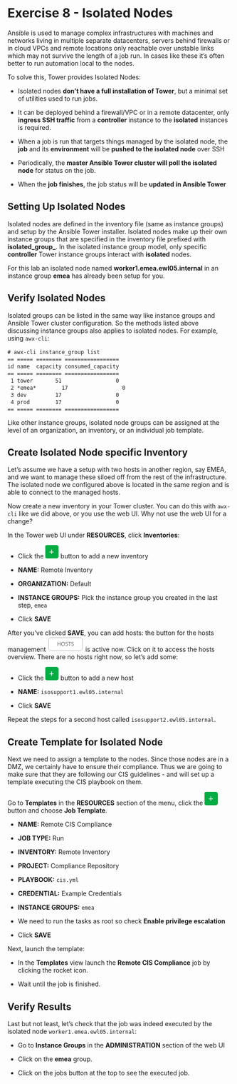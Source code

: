 # Exercise 8 - Isolated Nodes

Ansible is used to manage complex infrastructures with machines and
networks living in multiple separate datacenters, servers behind
firewalls or in cloud VPCs and remote locations only reachable over
unstable links which may not survive the length of a job run. In cases
like these it’s often better to run automation local to the nodes.

To solve this, Tower provides Isolated Nodes:

  - Isolated nodes **don’t have a full installation of Tower**, but a
    minimal set of utilities used to run jobs.

  - It can be deployed behind a firewall/VPC or in a remote datacenter,
    only **ingress SSH traffic** from a **controller** instance to the
    **isolated** instances is required.

  - When a job is run that targets things managed by the isolated node,
    the **job** and its **environment** will be **pushed to the isolated
    node** over SSH

  - Periodically, the **master Ansible Tower cluster will poll the
    isolated node** for status on the job.

  - When the **job finishes**, the job status will be **updated in
    Ansible Tower**

## Setting Up Isolated Nodes

Isolated nodes are defined in the inventory file (same as instance
groups) and setup by the Ansible Tower installer. Isolated nodes make up
their own instance groups that are specified in the inventory file
prefixed with **isolated\_group\_**. In the isolated instance group
model, only specific **controller** Tower instance groups interact with
**isolated** nodes.

For this lab an isolated node named **worker1.emea.ewl05.internal** in
an instance group **emea** has already been setup for you.

## Verify Isolated Nodes

Isolated groups can be listed in the same way like instance groups and
Ansible Tower cluster configuration. So the methods listed above
discussing instance groups also applies to isolated nodes. For example,
using `awx-cli`:

    # awx-cli instance_group list
    == ===== ======== =================
    id name  capacity consumed_capacity
    == ===== ======== =================
     1 tower       51                 0
     2 *emea*        17                 0
     3 dev         17                 0
     4 prod        17                 0
    == ===== ======== =================

Like other instance groups, isolated node groups can be assigned at the
level of an organization, an inventory, or an individual job template.

## Create Isolated Node specific Inventory

Let’s assume we have a setup with two hosts in another region, say EMEA,
and we want to manage these siloed off from the rest of the
infrastructure. The isolated node we configured above is located in the
same region and is able to connect to the managed hosts.

Now create a new inventory in your Tower cluster. You can do this with
`awx-cli` like we did above, or you use the web UI. Why not use the web
UI for a change?

In the Tower web UI under **RESOURCES**, click **Inventories**:

  - Click the ![20](../images/green_plus.png) button to add a new
    inventory

  - **NAME:** Remote Inventory

  - **ORGANIZATION:** Default

  - **INSTANCE GROUPS:** Pick the instance group you created in the last
    step, `emea`

  - Click **SAVE**

After you’ve clicked **SAVE**, you can add hosts: the button for the
hosts management ![40](../images/tower_hosts.png) is active now. Click on
it to access the hosts overview. There are no hosts right now, so let’s
add some:

  - Click the ![20](../images/green_plus.png) button to add a new host

  - **NAME:** `isosupport1.ewl05.internal`

  - Click **SAVE**

Repeat the steps for a second host called `isosupport2.ewl05.internal`.

## Create Template for Isolated Node

Next we need to assign a template to the nodes. Since those nodes are in
a DMZ, we certainly have to ensure their compliance. Thus we are going
to make sure that they are following our CIS guidelines - and will set
up a template executing the CIS playbook on them.

Go to **Templates** in the **RESOURCES** section of the menu, click the
![20](../images/green_plus.png) button and choose **Job Template**.

  - **NAME:** Remote CIS Compliance

  - **JOB TYPE:** Run

  - **INVENTORY:** Remote Inventory

  - **PROJECT:** Compliance Repository

  - **PLAYBOOK:** `cis.yml`

  - **CREDENTIAL:** Example Credentials

  - **INSTANCE GROUPS:** `emea`

  - We need to run the tasks as root so check **Enable privilege
    escalation**

  - Click **SAVE**

Next, launch the template:

  - In the **Templates** view launch the **Remote CIS Compliance** job
    by clicking the rocket icon.

  - Wait until the job is finished.

## Verify Results

Last but not least, let’s check that the job was indeed executed by the
isolated node `worker1.emea.ewl05.internal`:

  - Go to **Instance Groups** in the **ADMINISTRATION** section of the
    web UI

  - Click on the **emea** group.

  - Click on the jobs button at the top to see the executed job.
